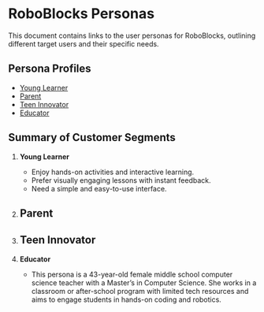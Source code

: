 # RoboBlocks Personas  

This document contains links to the user personas for RoboBlocks, outlining different target users and their specific needs.

## Persona Profiles

- [Young Learner](https://docs.google.com/presentation/d/1EcTDXVw5l6YdB5CRy3OZsCUh21z0Yoxl_VHIQ_Ug-5U/edit?usp=sharing)
- [Parent]( )
- [Teen Innovator]( )
- [Educator](https://docs.google.com/presentation/d/1Igl1PThy1Mk_3DOrBzX5p3op7iToEzFtIDkSsXY-B9c/edit?usp=sharing)

## Summary of Customer Segments  

1. **Young Learner**  
   - Enjoy hands-on activities and interactive learning.  
   - Prefer visually engaging lessons with instant feedback.  
   - Need a simple and easy-to-use interface.  

2. **Parent**  
   -
   
3. **Teen Innovator**  
   - 

5. **Educator**  
   - This persona is a 43-year-old female middle school computer science teacher with a Master’s in Computer Science. She works in a classroom or after-school program with limited tech resources and aims to engage students in hands-on coding and robotics.

